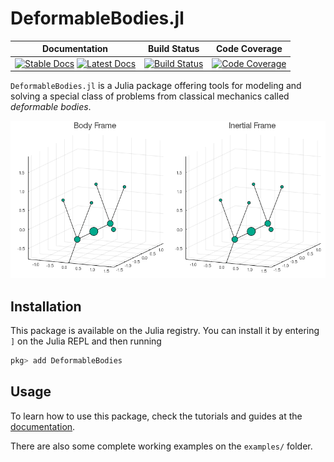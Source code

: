 # DeformableBodies.jl

| **Documentation** | **Build Status** | **Code Coverage** |
|:-----------------:|:----------------:|:-----------------:|
| [![Stable Docs][docs-stable-img]][docs-stable-url]  [![Latest Docs][docs-dev-img]][docs-dev-url] | [![Build Status][build-img]][build-url] | [![Code Coverage][codecov-img]][codecov-url] |

`DeformableBodies.jl` is a Julia package offering tools for
modeling and solving a special class of problems from classical mechanics
called _deformable bodies_.

![Example of model in two reference frames](docs/src/assets/falling-cat.gif)


## Installation
This package is available on the Julia registry.
You can install it by entering `]` on the Julia REPL
and then running
```julia
pkg> add DeformableBodies
```

## Usage

To learn how to use this package,
check the tutorials and guides at the [documentation][docs-stable-url].

There are also some complete working examples on the `examples/` folder.


[docs-stable-img]: https://img.shields.io/badge/docs-stable-blue.svg
[docs-stable-url]: https://iagoleal.github.io/DeformableBodies.jl/stable/

[docs-dev-img]: https://img.shields.io/badge/docs-dev-blue.svg
[docs-dev-url]: https://iagoleal.github.io/DeformableBodies.jl/dev/

[build-img]: https://travis-ci.org/iagoleal/DeformableBodies.jl.svg?branch=master
[build-url]: https://travis-ci.org/iagoleal/DeformableBodies.jl

[codecov-img]: https://codecov.io/github/iagoleal/DeformableBodies.jl/coverage.svg?branch=master
[codecov-url]: https://codecov.io/github/iagoleal/DeformableBodies.jl?branch=master
